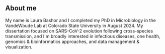## About me

My name is Laura Bashor and I completed my PhD in Microbiology in the VandeWoude Lab at Colorado State University in August 2024. My dissertation focused on SARS-CoV-2 evolution following cross-species transmission, and I'm broadly interested in infectious diseases, one health, genomics & bioinformatics approaches, and data management & visualization.

<!--
**laurabashor/laurabashor** is a ✨ _special_ ✨ repository because its `README.md` (this file) appears on your GitHub profile.

Here are some ideas to get you started:

- 🔭 I’m currently working on ...
- 🌱 I’m currently learning ...
- 👯 I’m looking to collaborate on ...
- 🤔 I’m looking for help with ...
- 💬 Ask me about ...
- 📫 How to reach me: ...
- 😄 Pronouns: ...
- ⚡ Fun fact: ...
-->
